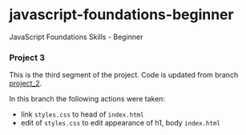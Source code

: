 # javascript-foundations-beginner
JavaScript Foundations Skills - Beginner

### Project 3
This is the third segment of the project. Code is updated from branch [project_2](https://github.com/apa017/javascript-foundations-beginner/tree/project_2). 

In this branch the following actions were taken:

- link `styles.css` to head of `index.html`
- edit of `styles.css` to edit appearance of h1, body `index.html`
